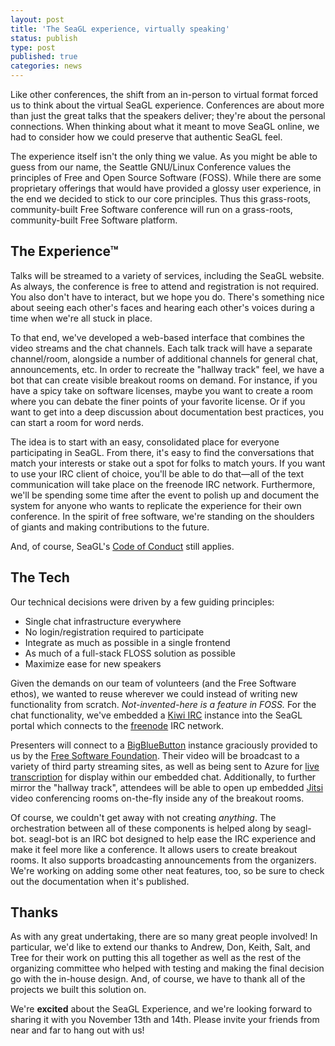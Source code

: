 ```yaml
---
layout: post
title: 'The SeaGL experience, virtually speaking'
status: publish
type: post
published: true
categories: news
---
```


Like other conferences, the shift from an in-person to virtual format forced us to think about the virtual SeaGL experience.
Conferences are about more than just the great talks that the speakers deliver; they're about the personal connections.
When thinking about what it meant to move SeaGL online, we had to consider how we could preserve that authentic SeaGL feel.

The experience itself isn't the only thing we value.
As you might be able to guess from our name, the Seattle GNU/Linux Conference values the principles of Free and Open Source Software (FOSS).
While there are some proprietary offerings that would have provided a glossy user experience, in the end we decided to stick to our core principles.
Thus this grass-roots, community-built Free Software conference will run on a grass-roots, community-built Free Software platform.

## The Experience™

Talks will be streamed to a variety of services, including the SeaGL website.
As always, the conference is free to attend and registration is not required.
You also don't have to interact, but we hope you do.
There's something nice about seeing each other's faces and hearing each other's voices during a time when we're all stuck in place.

To that end, we've developed a web-based interface that combines the video streams and the chat channels.
Each talk track will have a separate channel/room, alongside a number of additional channels for general chat, announcements, etc.
In order to recreate the "hallway track" feel, we have a bot that can create visible breakout rooms on demand.
For instance, if you have a spicy take on software licenses, maybe you want to create a room where you can debate the finer points of your favorite license.
Or if you want to get into a deep discussion about documentation best practices, you can start a room for word nerds.

The idea is to start with an easy, consolidated place for everyone participating in SeaGL.
From there, it's easy to find the conversations that match your interests or stake out a spot for folks to match yours.
If you want to use your IRC client of choice, you'll be able to do that—all of the text communication will take place on the freenode IRC network.
Furthermore, we'll be spending some time after the event to polish up and document the system for anyone who wants to replicate the experience for their own conference.
In the spirit of free software, we're standing on the shoulders of giants and making contributions to the future.

And, of course, SeaGL's [Code of Conduct](https://seagl.org/code_of_conduct) still applies.

## The Tech

Our technical decisions were driven by a few guiding principles:

- Single chat infrastructure everywhere
- No login/registration required to participate
- Integrate as much as possible in a single frontend
- As much of a full-stack FLOSS solution as possible
- Maximize ease for new speakers

Given the demands on our team of volunteers (and the Free Software ethos), we wanted to reuse wherever we could instead of writing new functionality from scratch.
_Not-invented-here is a feature in FOSS._
For the chat functionality, we've embedded a [Kiwi IRC](https://kiwiirc.com/) instance into the SeaGL portal which connects to the [freenode](https://freenode.net/) IRC network. 

Presenters will connect to a [BigBlueButton](https://bigbluebutton.org/) instance graciously provided to us by the [Free Software Foundation](https://www.fsf.org/).
Their video will be broadcast to a variety of third party streaming sites, as well as being sent to Azure for [live transcription](https://docs.microsoft.com/en-us/azure/media-services/latest/live-transcription) for display within our embedded chat.
Additionally, to further mirror the "hallway track", attendees will be able to open up embedded [Jitsi](https://jitsi.org/) video conferencing rooms on-the-fly inside any of the breakout rooms.

Of course, we couldn't get away with not creating _anything_.
The orchestration between all of these components is helped along by seagl-bot.
seagl-bot is an IRC bot designed to help ease the IRC experience and make it feel more like a conference.
It allows users to create breakout rooms.
It also supports broadcasting announcements from the organizers.
We're working on adding some other neat features, too, so be sure to check out the documentation when it's published.

## Thanks

As with any great undertaking, there are so many great people involved!
In particular, we'd like to extend our thanks to Andrew, Don, Keith, Salt, and Tree for their work on putting this all together as well as the rest of the organizing committee who helped with testing and making the final decision go with the in-house design.
And, of course, we have to thank all of the projects we built this solution on.

We're **excited** about the SeaGL Experience, and we're looking forward to sharing it with you November 13th and 14th.
Please invite your friends from near and far to hang out with us!
